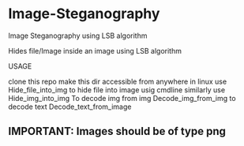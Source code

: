 # Image-Steganography
Image Steganography using LSB algorithm

Hides file/Image inside an image using LSB algorithm

USAGE

clone this repo
make this dir accessible from anywhere in linux
use Hide_file_into_img to hide file into image usig cmdline
similarly use Hide_img_into_img
To decode img from img Decode_img_from_img to decode text Decode_text_from_image



## IMPORTANT: Images should be of type png ##

